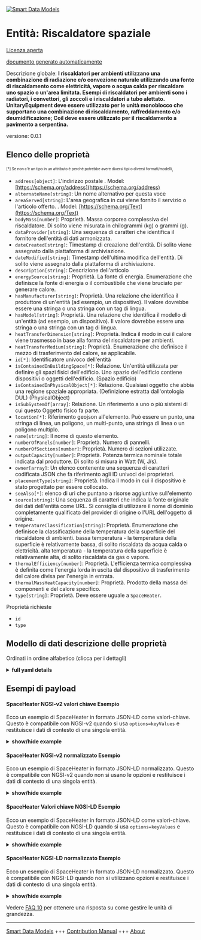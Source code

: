 <!-- 10-Header -->  
[![Smart Data Models](https://smartdatamodels.org/wp-content/uploads/2022/01/SmartDataModels_logo.png "Logo")](https://smartdatamodels.org)  
Entità: Riscaldatore spaziale  
=============================<!-- /10-Header -->  
<!-- 15-License -->  
[Licenza aperta](https://github.com/smart-data-models//dataModel.S4BLDG/blob/master/SpaceHeater/LICENSE.md)  
[documento generato automaticamente](https://docs.google.com/presentation/d/e/2PACX-1vTs-Ng5dIAwkg91oTTUdt8ua7woBXhPnwavZ0FxgR8BsAI_Ek3C5q97Nd94HS8KhP-r_quD4H0fgyt3/pub?start=false&loop=false&delayms=3000#slide=id.gb715ace035_0_60)  
<!-- /15-License -->  
<!-- 20-Description -->  
Descrizione globale: **I riscaldatori per ambienti utilizzano una combinazione di radiazione e/o convezione naturale utilizzando una fonte di riscaldamento come elettricità, vapore o acqua calda per riscaldare uno spazio o un'area limitata. Esempi di riscaldatori per ambienti sono i radiatori, i convettori, gli zoccoli e i riscaldatori a tubo alettato.  UnitaryEquipment deve essere utilizzato per le unità monoblocco che supportano una combinazione di riscaldamento, raffreddamento e/o deumidificazione; Coil deve essere utilizzato per il riscaldamento a pavimento a serpentina.**  
versione: 0.0.1  
<!-- /20-Description -->  
<!-- 30-PropertiesList -->  

## Elenco delle proprietà  

<sup><sub>[*] Se non c'è un tipo in un attributo è perché potrebbe avere diversi tipi o diversi formati/modelli</sub></sup>.  
- `address[object]`: L'indirizzo postale  . Model: [https://schema.org/address](https://schema.org/address)- `alternateName[string]`: Un nome alternativo per questa voce  - `areaServed[string]`: L'area geografica in cui viene fornito il servizio o l'articolo offerto.  . Model: [https://schema.org/Text](https://schema.org/Text)- `bodyMass[number]`: Proprietà. Massa corporea complessiva del riscaldatore. Di solito viene misurata in chilogrammi (kg) o grammi (g).  - `dataProvider[string]`: Una sequenza di caratteri che identifica il fornitore dell'entità di dati armonizzata.  - `dateCreated[string]`: Timestamp di creazione dell'entità. Di solito viene assegnato dalla piattaforma di archiviazione.  - `dateModified[string]`: Timestamp dell'ultima modifica dell'entità. Di solito viene assegnato dalla piattaforma di archiviazione.  - `description[string]`: Descrizione dell'articolo  - `energySource[string]`: Proprietà. La fonte di energia. Enumerazione che definisce la fonte di energia o il combustibile che viene bruciato per generare calore.  - `hasManufacturer[string]`: Proprietà. Una relazione che identifica il produttore di un'entità (ad esempio, un dispositivo). Il valore dovrebbe essere una stringa o una stringa con un tag di lingua.  - `hasModel[string]`: Proprietà. Una relazione che identifica il modello di un'entità (ad esempio, un dispositivo). Il valore dovrebbe essere una stringa o una stringa con un tag di lingua.  - `heatTransferDimension[string]`: Proprietà. Indica il modo in cui il calore viene trasmesso in base alla forma del riscaldatore per ambienti.  - `heatTransferMedium[string]`: Proprietà. Enumerazione che definisce il mezzo di trasferimento del calore, se applicabile.  - `id[*]`: Identificatore univoco dell'entità  - `isContainedInBuildingSpace[*]`: Relazione. Un'entità utilizzata per definire gli spazi fisici dell'edificio. Uno spazio dell'edificio contiene dispositivi o oggetti dell'edificio. (Spazio edificio)  - `isContainedInPhysicalObject[*]`: Relazione. Qualsiasi oggetto che abbia una regione spaziale appropriata.  (Definizione estratta dall'ontologia DUL) (PhysicalObject)  - `isSubSystemOf[array]`: Relazione. Un riferimento a uno o più sistemi di cui questo Oggetto fisico fa parte.  - `location[*]`: Riferimento geojson all'elemento. Può essere un punto, una stringa di linea, un poligono, un multi-punto, una stringa di linea o un poligono multiplo.  - `name[string]`: Il nome di questo elemento.  - `numberOfPanels[number]`: Proprietà. Numero di pannelli.  - `numberOfSections[number]`: Proprietà. Numero di sezioni utilizzate.  - `outputCapacity[number]`: Proprietà. Potenza termica nominale totale indicata dal produttore. Di solito si misura in Watt (W, J/s).  - `owner[array]`: Un elenco contenente una sequenza di caratteri codificata JSON che fa riferimento agli ID univoci dei proprietari.  - `placementType[string]`: Proprietà. Indica il modo in cui il dispositivo è stato progettato per essere collocato.  - `seeAlso[*]`: elenco di uri che puntano a risorse aggiuntive sull'elemento  - `source[string]`: Una sequenza di caratteri che indica la fonte originale dei dati dell'entità come URL. Si consiglia di utilizzare il nome di dominio completamente qualificato del provider di origine o l'URL dell'oggetto di origine.  - `temperatureClassification[string]`: Proprietà. Enumerazione che definisce la classificazione della temperatura della superficie del riscaldatore di ambienti. bassa temperatura - la temperatura della superficie è relativamente bassa, di solito riscaldata da acqua calda o elettricità. alta temperatura - la temperatura della superficie è relativamente alta, di solito riscaldata da gas o vapore.  - `thermalEfficiency[number]`: Proprietà. L'efficienza termica complessiva è definita come l'energia lorda in uscita dal dispositivo di trasferimento del calore divisa per l'energia in entrata.  - `thermalMassHeatCapacity[number]`: Proprietà. Prodotto della massa dei componenti e del calore specifico.  - `type[string]`: Proprietà. Deve essere uguale a `SpaceHeater`.  <!-- /30-PropertiesList -->  
<!-- 35-RequiredProperties -->  
Proprietà richieste  
- `id`  - `type`  <!-- /35-RequiredProperties -->  
<!-- 40-RequiredProperties -->  
<!-- /40-RequiredProperties -->  
<!-- 50-DataModelHeader -->  
## Modello di dati descrizione delle proprietà  
Ordinati in ordine alfabetico (clicca per i dettagli)  
<!-- /50-DataModelHeader -->  
<!-- 60-ModelYaml -->  
<details><summary><strong>full yaml details</strong></summary>    
```yaml  
SpaceHeater:    
  description: 'Space heaters utilize a combination of radiation and/or natural convection using a heating source such as electricity, steam or hot water to heat a limited space or area. Examples of space heaters include radiators, convectors, baseboard and finned-tube heaters.  UnitaryEquipment should be used for packaged units supporting a combination of heating, cooling, and/or dehumidification; Coil should be used for coil-based floor heating.'    
  properties:    
    address:    
      description: The mailing address    
      properties:    
        addressCountry:    
          description: 'Property. The country. For example, Spain. Model:''https://schema.org/addressCountry'''    
          type: string    
        addressLocality:    
          description: 'Property. The locality in which the street address is, and which is in the region. Model:''https://schema.org/addressLocality'''    
          type: string    
        addressRegion:    
          description: 'Property. The region in which the locality is, and which is in the country. Model:''https://schema.org/addressRegion'''    
          type: string    
        district:    
          description: 'A district is a type of administrative division that, in some countries, is managed by the local government.'    
          type: string    
        postOfficeBoxNumber:    
          description: 'Property. The post office box number for PO box addresses. For example, 03578. Model:''https://schema.org/postOfficeBoxNumber'''    
          type: string    
        postalCode:    
          description: 'Property. The postal code. For example, 24004. Model:''https://schema.org/https://schema.org/postalCode'''    
          type: string    
        streetAddress:    
          description: 'Property. The street address. Model:''https://schema.org/streetAddress'''    
          type: string    
        streetNr:    
          description: Number identifying a specific property on a public street.    
          type: string    
      type: object    
      x-ngsi:    
        model: https://schema.org/address    
        type: Property    
    alternateName:    
      description: An alternative name for this item    
      type: string    
      x-ngsi:    
        type: Property    
    areaServed:    
      description: The geographic area where a service or offered item is provided    
      type: string    
      x-ngsi:    
        model: https://schema.org/Text    
        type: Property    
    bodyMass:    
      description: Property. Overall body mass of the heater. Usually measured in kilograms (kg) or grams (g).    
      type: number    
      x-ngsi:    
        type: Property    
    dataProvider:    
      description: A sequence of characters identifying the provider of the harmonised data entity.    
      type: string    
      x-ngsi:    
        type: Property    
    dateCreated:    
      description: Entity creation timestamp. This will usually be allocated by the storage platform.    
      format: date-time    
      type: string    
      x-ngsi:    
        type: Property    
    dateModified:    
      description: Timestamp of the last modification of the entity. This will usually be allocated by the storage platform.    
      format: date-time    
      type: string    
      x-ngsi:    
        type: Property    
    description:    
      description: A description of this item    
      type: string    
      x-ngsi:    
        type: Property    
    energySource:    
      description: Property. The source of energy. Enumeration defining the energy source or fuel cumbusted to generate heat.    
      type: string    
      x-ngsi:    
        type: Property    
    hasManufacturer:    
      description: 'Property. A relationship identifying the manufacturer of an entity (e.g., device). The value is expected to be a string or a string with language tag.'    
      type: string    
      x-ngsi:    
        type: Property    
    hasModel:    
      description: 'Property. A relationship identifying the model of an entity (e.g., device). The value is expected to be a string or a string with language tag.'    
      type: string    
      x-ngsi:    
        type: Property    
    heatTransferDimension:    
      description: Property. Indicates how heat is transmitted according to the shape of the space heater.    
      type: string    
      x-ngsi:    
        type: Property    
    heatTransferMedium:    
      description: Property. Enumeration defining the heat transfer medium if applicable.    
      type: string    
      x-ngsi:    
        type: Property    
    id:    
      anyOf: &spaceheater_-_properties_-_iscontainedinbuildingspace_-_anyof    
        - description: Property. Identifier format of any NGSI entity    
          maxLength: 256    
          minLength: 1    
          pattern: ^[\w\-\.\{\}\$\+\*\[\]`|~^@!,:\\]+$    
          type: string    
        - description: Property. Identifier format of any NGSI entity    
          format: uri    
          type: string    
      description: Unique identifier of the entity    
      x-ngsi:    
        type: Property    
    isContainedInBuildingSpace:    
      anyOf: *spaceheater_-_properties_-_iscontainedinbuildingspace_-_anyof    
      description: Relationship. An entity used to define the physical spaces of the building. A building space contains devices or building objects. (BuildingSpace)    
      x-ngsi:    
        type: Property    
    isContainedInPhysicalObject:    
      anyOf: *spaceheater_-_properties_-_iscontainedinbuildingspace_-_anyof    
      description: Relationship. Any Object that has a proper space region.  (Definition extracted from DUL ontology) (PhysicalObject)    
      x-ngsi:    
        type: Property    
    isSubSystemOf:    
      description: Relationship. A reference to a system(s) that this Physical Object is part of.    
      items:    
        anyOf: *spaceheater_-_properties_-_iscontainedinbuildingspace_-_anyof    
        description: Property. Unique identifier of the entity    
      type: array    
      x-ngsi:    
        type: Relationship    
    location:    
      description: 'Geojson reference to the item. It can be Point, LineString, Polygon, MultiPoint, MultiLineString or MultiPolygon'    
      oneOf:    
        - description: GeoProperty. Geojson reference to the item. Point    
          properties:    
            bbox:    
              items:    
                type: number    
              minItems: 4    
              type: array    
            coordinates:    
              items:    
                type: number    
              minItems: 2    
              type: array    
            type:    
              enum:    
                - Point    
              type: string    
          required:    
            - type    
            - coordinates    
          title: GeoJSON Point    
          type: object    
        - description: GeoProperty. Geojson reference to the item. LineString    
          properties:    
            bbox:    
              items:    
                type: number    
              minItems: 4    
              type: array    
            coordinates:    
              items:    
                items:    
                  type: number    
                minItems: 2    
                type: array    
              minItems: 2    
              type: array    
            type:    
              enum:    
                - LineString    
              type: string    
          required:    
            - type    
            - coordinates    
          title: GeoJSON LineString    
          type: object    
        - description: GeoProperty. Geojson reference to the item. Polygon    
          properties:    
            bbox:    
              items:    
                type: number    
              minItems: 4    
              type: array    
            coordinates:    
              items:    
                items:    
                  items:    
                    type: number    
                  minItems: 2    
                  type: array    
                minItems: 4    
                type: array    
              type: array    
            type:    
              enum:    
                - Polygon    
              type: string    
          required:    
            - type    
            - coordinates    
          title: GeoJSON Polygon    
          type: object    
        - description: GeoProperty. Geojson reference to the item. MultiPoint    
          properties:    
            bbox:    
              items:    
                type: number    
              minItems: 4    
              type: array    
            coordinates:    
              items:    
                items:    
                  type: number    
                minItems: 2    
                type: array    
              type: array    
            type:    
              enum:    
                - MultiPoint    
              type: string    
          required:    
            - type    
            - coordinates    
          title: GeoJSON MultiPoint    
          type: object    
        - description: GeoProperty. Geojson reference to the item. MultiLineString    
          properties:    
            bbox:    
              items:    
                type: number    
              minItems: 4    
              type: array    
            coordinates:    
              items:    
                items:    
                  items:    
                    type: number    
                  minItems: 2    
                  type: array    
                minItems: 2    
                type: array    
              type: array    
            type:    
              enum:    
                - MultiLineString    
              type: string    
          required:    
            - type    
            - coordinates    
          title: GeoJSON MultiLineString    
          type: object    
        - description: GeoProperty. Geojson reference to the item. MultiLineString    
          properties:    
            bbox:    
              items:    
                type: number    
              minItems: 4    
              type: array    
            coordinates:    
              items:    
                items:    
                  items:    
                    items:    
                      type: number    
                    minItems: 2    
                    type: array    
                  minItems: 4    
                  type: array    
                type: array    
              type: array    
            type:    
              enum:    
                - MultiPolygon    
              type: string    
          required:    
            - type    
            - coordinates    
          title: GeoJSON MultiPolygon    
          type: object    
      x-ngsi:    
        type: GeoProperty    
    name:    
      description: The name of this item.    
      type: string    
      x-ngsi:    
        type: Property    
    numberOfPanels:    
      description: Property. Number of panels.    
      type: number    
      x-ngsi:    
        type: Property    
    numberOfSections:    
      description: Property. Number of sections used.    
      type: number    
      x-ngsi:    
        type: Property    
    outputCapacity:    
      description: 'Property. Total nominal heat output as listed by the manufacturer. Usually measured in Watts (W, J/s).'    
      type: number    
      x-ngsi:    
        type: Property    
    owner:    
      description: A List containing a JSON encoded sequence of characters referencing the unique Ids of the owner(s)    
      items:    
        anyOf: *spaceheater_-_properties_-_iscontainedinbuildingspace_-_anyof    
        description: Property. Unique identifier of the entity    
      type: array    
      x-ngsi:    
        type: Property    
    placementType:    
      description: Property. Indicates how the device is designed to be placed.    
      type: string    
      x-ngsi:    
        type: Property    
    seeAlso:    
      description: list of uri pointing to additional resources about the item    
      oneOf:    
        - items:    
            format: uri    
            type: string    
          minItems: 1    
          type: array    
        - format: uri    
          type: string    
      x-ngsi:    
        type: Property    
    source:    
      description: 'A sequence of characters giving the original source of the entity data as a URL. Recommended to be the fully qualified domain name of the source provider, or the URL to the source object.'    
      type: string    
      x-ngsi:    
        type: Property    
    temperatureClassification:    
      description: 'Property. Enumeration defining the temperature classification of the space heater surface temperature. low temperature - surface temperature is relatively low, usually heated by hot water or electricity. high temperature - surface temperature is relatively high, usually heated by gas or steam.'    
      type: string    
      x-ngsi:    
        type: Property    
    thermalEfficiency:    
      description: Property. Overall Thermal Efficiency is defined as gross energy output of the heat transfer device divided by the energy input.    
      type: number    
      x-ngsi:    
        type: Property    
    thermalMassHeatCapacity:    
      description: Property. Product of component mass and specific heat.    
      type: number    
      x-ngsi:    
        type: Property    
    type:    
      description: Property. It must be equal to `SpaceHeater`.    
      enum:    
        - SpaceHeater    
      type: string    
      x-ngsi:    
        type: Property    
  required:    
    - id    
    - type    
  type: object    
  x-derived-from: "https://saref.etsi.org/saref4bldg/v1.1.2/#s4bldg:SpaceHeater"    
  x-disclaimer: 'Redistribution and use in source and binary forms, with or without modification, are permitted  provided that the license conditions are met. Copyleft (c) 2022 Contributors to Smart Data Models Program'    
  x-license-url: https://github.com/smart-data-models/dataModel.S4BLDG/blob/master/SpaceHeater/LICENSE.md    
  x-model-schema: https://smart-data-models.github.com/dataModel.SAREF4BLDG/SpaceHeater/schema.json    
  x-model-tags: SAREF SpaceHeater    
  x-version: 0.0.1    
```  
</details>    
<!-- /60-ModelYaml -->  
<!-- 70-MiddleNotes -->  
<!-- /70-MiddleNotes -->  
<!-- 80-Examples -->  
## Esempi di payload  
#### SpaceHeater NGSI-v2 valori chiave Esempio  
Ecco un esempio di SpaceHeater in formato JSON-LD come valori-chiave. Questo è compatibile con NGSI-v2 quando si usa `options=keyValues` e restituisce i dati di contesto di una singola entità.  
<details><summary><strong>show/hide example</strong></summary>    
```json  
{  
    "id": "urn:ngsi-ld:SpaceHeater:53d2376a-08be-43df-8614-5b506356b56b",  
    "type": "SpaceHeater",  
    "bodyMass": 0.2211394720882921,  
    "energySource": "Research",  
    "heatTransferDimension": "Sleek Rubber Chicken",  
    "heatTransferMedium": "calculating",  
    "numberOfPanels": 0.9912166099910465,  
    "numberOfSections": 0.10463526586778538,  
    "outputCapacity": 0.6425343578878625,  
    "placementType": "auxiliary",  
    "temperatureClassification": "haptic",  
    "thermalEfficiency": 0.996207265881601,  
    "thermalMassHeatCapacity": 0.42035461371680216,  
    "isContainedInBuildingSpace": "urn:ngsi-ld:BuildingSpace:a23ba52c-ee89-44f3-8146-cc5642b8a5d4",  
    "isContainedInPhysicalObject": "urn:ngsi-ld:PhysicalObject:da56307c-a927-4d61-bc78-329cf0c45486",  
    "isSubSystemOf": [  
        "urn:ngsi-ld:System:8c588da8-ae9d-4339-b35e-3f621435ba77",  
        "urn:ngsi-ld:System:75045902-8a40-4a47-91ed-b55c98c26a56",  
        "urn:ngsi-ld:System:59e00885-77e1-4d66-9c7c-c3d0b2be5b30"  
    ],  
    "hasManufacturer": "SpaceHeater Company Inc.",  
    "hasModel": "SpaceHeater 0.1.2",  
    "dateCreated": "2023-01-26T11:00:53Z",  
    "dateModified": "2023-01-25T20:46:44Z",  
    "source": "Import",  
    "name": "SpaceHeater",  
    "alternateName": "SpaceHeater type 2",  
    "description": "SpaceHeater of limited SpaceHeater types",  
    "dataProvider": "IFC file"  
}  
```  
</details>  
#### SpaceHeater NGSI-v2 normalizzato Esempio  
Ecco un esempio di SpaceHeater in formato JSON-LD normalizzato. Questo è compatibile con NGSI-v2 quando non si usano le opzioni e restituisce i dati di contesto di una singola entità.  
<details><summary><strong>show/hide example</strong></summary>    
```json  
{  
  "id": "urn:ngsi-ld:SpaceHeater:b256e328-b21f-4f37-bcb4-d78364993e79",  
  "type": "SpaceHeater",  
  "bodyMass": 0.7643146073425459,  
  "energySource": {  
    "type": "Text",  
    "value": "Facilitator"  
  },  
  "heatTransferDimension": {  
    "type": "Text",  
    "value": "program"  
  },  
  "heatTransferMedium": {  
    "type": "Text",  
    "value": "Assurance"  
  },  
  "numberOfPanels": {  
    "type": "Float",  
    "value": 0.8127498709428745  
  },  
  "numberOfSections": {  
    "type": "Float",  
    "value": 0.8692658014070345  
  },  
  "outputCapacity": {  
    "type": "Measurement",  
    "value": 0.2717042496203792  
  },  
  "placementType": {  
    "type": "Text",  
    "value": "back up"  
  },  
  "temperatureClassification": {  
    "type": "Text",  
    "value": "SMTP"  
  },  
  "thermalEfficiency": {  
    "type": "Measurement",  
    "value": 0.16328303516805232  
  },  
  "thermalMassHeatCapacity": {  
    "type": "Measurement",  
    "value": 0.17753659327247795  
  },  
  "isContainedInBuildingSpace": {  
    "type": "URL",  
    "value": "urn:ngsi-ld:BuildingSpace:c1f57310-b1ad-4a70-bdca-70f74bbcc002"  
  },  
  "isContainedInPhysicalObject": {  
    "type": "URL",  
    "value": "urn:ngsi-ld:PhysicalObject:e22ae82c-83a1-4ed9-b1f8-eeced3ba17d9"  
  },  
  "isSubSystemOf": {  
    "type": "array",  
    "value": [  
      {  
        "type": "URL",  
        "value": "urn:ngsi-ld:System:6f519e2b-416a-4b2a-af7b-56974a5d00df"  
      },  
      {  
        "type": "URL",  
        "value": "urn:ngsi-ld:System:16199b91-8c55-4645-8c14-536d1dff0fcc"  
      },  
      {  
        "type": "URL",  
        "value": "urn:ngsi-ld:System:5526ed19-a6fa-4e22-a8bd-71a1027a9b02"  
      }  
    ]  
  },  
  "hasManufacturer": {  
    "type": "Text",  
    "value": "SpaceHeater Company Inc."  
  },  
  "hasModel": {  
    "type": "Text",  
    "value": "SpaceHeater 0.1.2"  
  },  
  "dateCreated": {  
    "type": "DateTime",  
    "value": "2023-01-26T01:19:34.4200755+01:00"  
  },  
  "dateModified": {  
    "type": "DateTime",  
    "value": "2023-01-26T00:26:07.2902986+01:00"  
  },  
  "source": {  
    "type": "Text",  
    "value": "Import"  
  },  
  "name": {  
    "type": "Text",  
    "value": "SpaceHeater"  
  },  
  "alternateName": {  
    "type": "Text",  
    "value": "SpaceHeater type 2"  
  },  
  "description": {  
    "type": "Text",  
    "value": "SpaceHeater of limited SpaceHeater types"  
  },  
  "dataProvider": {  
    "type": "Text",  
    "value": "IFC file"  
  }  
}  
```  
</details>  
#### SpaceHeater Valori chiave NGSI-LD Esempio  
Ecco un esempio di SpaceHeater in formato JSON-LD come valori-chiave. Questo è compatibile con NGSI-LD quando si usa `options=keyValues` e restituisce i dati di contesto di una singola entità.  
<details><summary><strong>show/hide example</strong></summary>    
```json  
{  
  "id": "urn:ngsi-ld:SpaceHeater:53d2376a-08be-43df-8614-5b506356b56b",  
  "type": "SpaceHeater",  
  "bodyMass": 0.2211394720882921,  
  "energySource": "Research",  
  "heatTransferDimension": "Sleek Rubber Chicken",  
  "heatTransferMedium": "calculating",  
  "numberOfPanels": 0.9912166099910465,  
  "numberOfSections": 0.10463526586778538,  
  "outputCapacity": 0.6425343578878625,  
  "placementType": "auxiliary",  
  "temperatureClassification": "haptic",  
  "thermalEfficiency": 0.996207265881601,  
  "thermalMassHeatCapacity": 0.42035461371680216,  
  "isContainedInBuildingSpace": "urn:ngsi-ld:BuildingSpace:a23ba52c-ee89-44f3-8146-cc5642b8a5d4",  
  "isContainedInPhysicalObject": "urn:ngsi-ld:PhysicalObject:da56307c-a927-4d61-bc78-329cf0c45486",  
  "isSubSystemOf": [  
    "urn:ngsi-ld:System:8c588da8-ae9d-4339-b35e-3f621435ba77",  
    "urn:ngsi-ld:System:75045902-8a40-4a47-91ed-b55c98c26a56",  
    "urn:ngsi-ld:System:59e00885-77e1-4d66-9c7c-c3d0b2be5b30"  
  ],  
  "hasManufacturer": "SpaceHeater Company Inc.",  
  "hasModel": "SpaceHeater 0.1.2",  
  "dateCreated": "2023-01-26T11:00:53Z",  
  "dateModified": "2023-01-25T20:46:44Z",  
  "source": "Import",  
  "name": "SpaceHeater",  
  "alternateName": "SpaceHeater type 2",  
  "description": "SpaceHeater of limited SpaceHeater types",  
  "dataProvider": "IFC file",  
  "@context": [  
    "https://raw.githubusercontent.com/smart-data-models/dataModel.S4BLDG/master/context.jsonld",  
    "https://uri.etsi.org/ngsi-ld/v1/ngsi-ld-core-context.jsonld"  
  ]  
}  
```  
</details>  
#### SpaceHeater NGSI-LD normalizzato Esempio  
Ecco un esempio di SpaceHeater in formato JSON-LD normalizzato. Questo è compatibile con NGSI-LD quando non si utilizzano opzioni e restituisce i dati di contesto di una singola entità.  
<details><summary><strong>show/hide example</strong></summary>    
```json  
{  
  "id": "urn:ngsi-ld:SpaceHeater:61e1adc2-8b00-43d5-89ba-40afbd26cda5",  
  "type": "SpaceHeater",  
  "bodyMass": {  
    "type": "Property",  
    "unitCode": "g",  
    "observedAt": "2023-01-26T04:40:44Z",  
    "value": 0.40152893437379167  
  },  
  "energySource": {  
    "type": "Property",  
    "value": "groupware"  
  },  
  "heatTransferDimension": {  
    "type": "Property",  
    "value": "Licensed Frozen Bike"  
  },  
  "heatTransferMedium": {  
    "type": "Property",  
    "value": "Pakistan Rupee"  
  },  
  "numberOfPanels": {  
    "type": "Property",  
    "value": 0.13243335736611006  
  },  
  "numberOfSections": {  
    "type": "Property",  
    "value": 0.9440399239258307  
  },  
  "outputCapacity": {  
    "type": "Property",  
    "unitCode": "J/s",  
    "observedAt": "2023-01-26T05:12:20Z",  
    "value": 0.38330998929377036  
  },  
  "placementType": {  
    "type": "Property",  
    "value": "Way"  
  },  
  "temperatureClassification": {  
    "type": "Property",  
    "value": "Kip"  
  },  
  "thermalEfficiency": {  
    "type": "Property",  
    "unitCode": "NA",  
    "observedAt": "2023-01-25T15:23:27Z",  
    "value": 0.8451012126787633  
  },  
  "thermalMassHeatCapacity": {  
    "type": "Property",  
    "unitCode": "NA",  
    "observedAt": "2023-01-25T22:19:20Z",  
    "value": 0.7853573438622519  
  },  
  "isContainedInBuildingSpace": {  
    "type": "Relationship",  
    "object": "urn:ngsi-ld:BuildingSpace:6018650a-68e3-465a-acb8-e51269656682"  
  },  
  "isContainedInPhysicalObject": {  
    "type": "Relationship",  
    "object": "urn:ngsi-ld:PhysicalObject:1bf687c2-f166-4d7b-82ea-e6bf6b5ccd78"  
  },  
  "isSubSystemOf": [  
    {  
      "type": "Relationship",  
      "object": "urn:ngsi-ld:System:a538c5b3-c04a-4d42-8cc7-045a50e3b61b"  
    },  
    {  
      "type": "Relationship",  
      "object": "urn:ngsi-ld:System:8d2af757-8dde-4c47-ade4-b6fe0a649d95"  
    },  
    {  
      "type": "Relationship",  
      "object": "urn:ngsi-ld:System:6b0fbbf7-519a-4971-b6be-70fbc4a5eadd"  
    }  
  ],  
  "hasManufacturer": {  
    "type": "Property",  
    "value": "SpaceHeater Company Inc."  
  },  
  "hasModel": {  
    "type": "Property",  
    "value": "SpaceHeater 0.1.2"  
  },  
  "dateCreated": {  
    "type": "Property",  
    "value": "2023-01-26T05:11:00Z"  
  },  
  "dateModified": {  
    "type": "Property",  
    "value": "2023-01-26T02:18:58Z"  
  },  
  "source": {  
    "type": "Property",  
    "value": "Import"  
  },  
  "name": {  
    "type": "Property",  
    "value": "SpaceHeater"  
  },  
  "alternateName": {  
    "type": "Property",  
    "value": "SpaceHeater type 2"  
  },  
  "description": {  
    "type": "Property",  
    "value": "SpaceHeater of limited SpaceHeater types"  
  },  
  "dataProvider": {  
    "type": "Property",  
    "value": "IFC file"  
  },  
  "@context": [  
    "https://raw.githubusercontent.com/smart-data-models/dataModel.S4BLDG/master/context.jsonld",  
    "https://uri.etsi.org/ngsi-ld/v1/ngsi-ld-core-context.jsonld"  
  ]  
}  
```  
</details><!-- /80-Examples -->  
<!-- 90-FooterNotes -->  
<!-- /90-FooterNotes -->  
<!-- 95-Units -->  
Vedere [FAQ 10](https://smartdatamodels.org/index.php/faqs/) per ottenere una risposta su come gestire le unità di grandezza.  
<!-- /95-Units -->  
<!-- 97-LastFooter -->  
---  
[Smart Data Models](https://smartdatamodels.org) +++ [Contribution Manual](https://bit.ly/contribution_manual) +++ [About](https://bit.ly/Introduction_SDM)<!-- /97-LastFooter -->  
